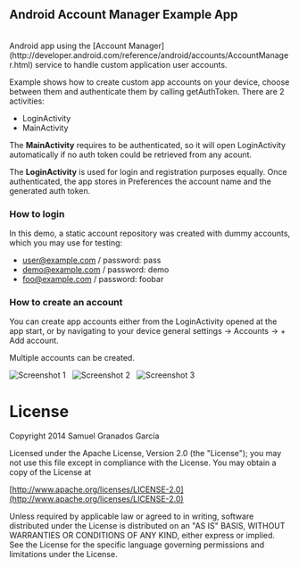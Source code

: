 ## Android Account Manager Example App
<br/>
Android app using the [Account Manager](http://developer.android.com/reference/android/accounts/AccountManager.html) service to handle custom application user accounts.

Example shows how to create custom app accounts on your device, choose between them and authenticate them by calling getAuthToken.
There are 2 activities:

- LoginActivity
- MainActivity

The **MainActivity** requires to be authenticated, so it will open LoginActivity automatically if no auth token could be retrieved from any acount.

The **LoginActivity** is used for login and registration purposes equally. Once authenticated, the app stores in Preferences the account name and the generated auth token.

### How to login
In this demo, a static account repository was created with dummy accounts, which you may use for testing:

- user@example.com / password: pass
- demo@example.com / password: demo
- foo@example.com / password: foobar

### How to create an account
You can create app accounts either from the LoginActivity opened at the app start, or by navigating to your device general settings -> Accounts -> + Add account.

Multiple accounts can be created.


![Screenshot 1](screenshots/samugg-android-account-manager-example-screenshot-1.png?raw=true) &nbsp; ![Screenshot 2](screenshots/samugg-android-account-manager-example-screenshot-2.png?raw=true) &nbsp; ![Screenshot 3](screenshots/samugg-android-account-manager-example-screenshot-3.png?raw=true)


License
=======

Copyright 2014 Samuel Granados García

Licensed under the Apache License, Version 2.0 (the "License");
you may not use this file except in compliance with the License.
You may obtain a copy of the License at

[http://www.apache.org/licenses/LICENSE-2.0](http://www.apache.org/licenses/LICENSE-2.0)

Unless required by applicable law or agreed to in writing, software
distributed under the License is distributed on an "AS IS" BASIS,
WITHOUT WARRANTIES OR CONDITIONS OF ANY KIND, either express or implied.
See the License for the specific language governing permissions and
limitations under the License.
